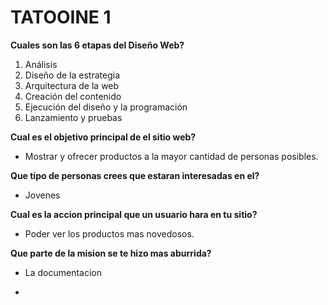 # TATOOINE 1

**Cuales son las 6 etapas del Diseño Web?**

1. Análisis
2. Diseño de la estrategia
3. Arquitectura de la web
4. Creación del contenido
5. Ejecución del diseño y la programación
6. Lanzamiento y pruebas

**Cual es el objetivo principal de el sitio web?**

- Mostrar y ofrecer productos a la mayor cantidad de personas posibles.

**Que tipo de personas crees que estaran interesadas en el?**

- Jovenes

**Cual es la accion principal que un usuario hara en tu sitio?**

- Poder ver los productos mas novedosos.

**Que parte de la mision se te hizo mas aburrida?**

- La documentacion








-
